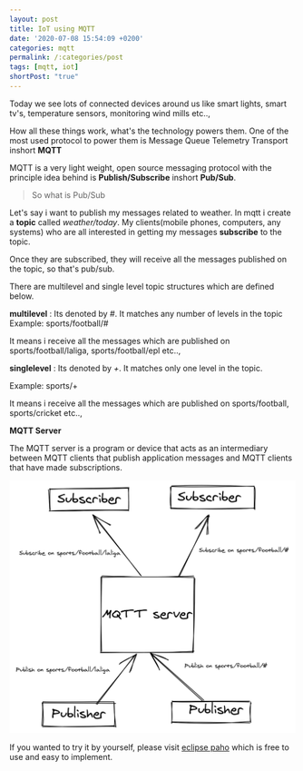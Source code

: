 ```yaml
---
layout: post
title: IoT using MQTT
date: '2020-07-08 15:54:09 +0200'
categories: mqtt
permalink: /:categories/post
tags: [mqtt, iot]
shortPost: "true"
---
```


Today we see lots of connected devices around us like smart lights, smart tv's, temperature sensors, monitoring wind mills etc..,

How all these things work, what's the technology powers them. One of the most used protocol to power them is Message Queue Telemetry Transport inshort **MQTT**

MQTT is a very light weight, open source messaging protocol with the principle idea behind is **Publish/Subscribe** inshort **Pub/Sub**.

> So what is Pub/Sub

Let's say i want to publish my messages related to weather. In mqtt i create a **topic** called *weather/today*. My clients(mobile phones, computers, any systems) who are all interested in getting my messages **subscribe** to the topic.

Once they are subscribed, they will receive all the messages published on the topic, so that's pub/sub.


There are multilevel and single level topic structures which are defined below.

**multilevel** : Its denoted by *#*.  It matches any number of levels in the topic
Example: sports/football/#

It means i receive all the messages which are published on sports/football/laliga, sports/football/epl etc..,

**singlelevel** : Its denoted by *+*. It matches only one level in the topic.

Example: sports/+

It means i receive all the messages which are published on sports/football, sports/cricket etc..,

**MQTT Server**

The MQTT server is a program or device that acts as an intermediary between MQTT clients that publish application messages and MQTT clients that have made subscriptions.


![MQTT](/files/images/MQTT.png)


If you wanted to try it by yourself, please visit [eclipse paho][jekyll-docs] which is free to use and easy to implement.


[jekyll-docs]: http://www.eclipse.org/paho
